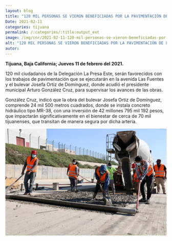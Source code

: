 ```yaml
---
layout: blog
title: "120 MIL PERSONAS SE VIERON BENEFICIADAS POR LA PAVIMENTACIÓN DE LA PRESA"
Date: 2021-02-11
categories: tijuana
permalink: /:categories/:title:output_ext
image: /img/cnr/2021-02-11-120-mil-personas-se-vieron-beneficiadas-por-pavimentacion-de-prensa.jpg
alt: "120 MIL PERSONAS SE VIERON BENEFICIADAS POR LA PAVIMENTACIÓN DE LA PRESA"
autor:
---
```


**Tijuana, Baja California; Jueves 11 de febrero del 2021.** 

120 mil ciudadanos de la Delegación La Presa Este, serán favorecidos con los trabajos de pavimentación que se ejecutarán en la avenida Las Fuentes y el bulevar Josefa Ortiz de Domínguez, donde acudió el presidente municipal Arturo González Cruz, para supervisar los avances de las obras.

González Cruz, indicó que la obra del bulevar Josefa Ortiz de Domínguez, comprende 24 mil 500 metros cuadrados, donde se instala concreto hidráulico tipo MR-38, con una inversión de 42 millones 795 mil 192 pesos, que impactarán significativamente en el bienestar de cerca de 70 mil tijuanenses, que transitan de manera segura por dicha arteria.

<div id="carouselExampleSlidesOnly" class="carousel slide" data-ride="carousel">
  <div class="carousel-inner">
    <div class="carousel-item active">
       <img class="d-block w-100" src="/img/cnr/2021-02-11-120-mil-personas-se-vieron-beneficiadas-por-pavimentacion-de-prensa.jpg" loading="lazy"  alt="120 MIL PERSONAS SE VIERON BENEFICIADAS POR LA PAVIMENTACIÓN DE LA PRESA">
    </div>
  </div>
</div>